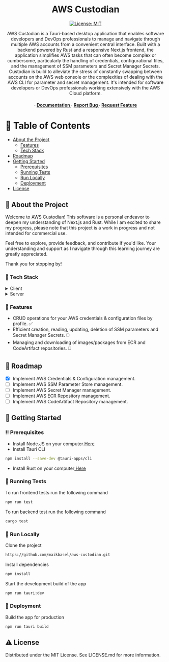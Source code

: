 <div align='center'>

<h1>AWS Custodian</h1>

[![License: MIT](https://img.shields.io/badge/License-MIT-yellow.svg)](https://opensource.org/licenses/MIT)

<p>
AWS Custodian is a Tauri-based desktop application that enables software developers and DevOps professionals to manage 
and navigate through multiple AWS accounts from a convenient central interface. Built with a backend powered by Rust 
and a responsive Next.js frontend, the application simplifies AWS tasks that can often become complex or cumbersome, 
particularly the handling of credentials, configurational files, and the management of SSM parameters and Secret 
Manager Secrets. Custodian is build to alleviate the stress of constantly swapping between accounts on the AWS web 
console or the complexities of dealing with the AWS CLI for parameter and secret management. It's intended for software 
developers or DevOps professionals working extensively with the AWS Cloud platform.
</p>

<h4> <span> · </span> <a href="https://github.com/maikbasel/aws-custodian/blob/master/README.md"> Documentation </a> <span> · </span> <a href="https://github.com/maikbasel/aws-custodian/issues"> Report Bug </a> <span> · </span> <a href="https://github.com/maikbasel/aws-custodian/issues"> Request Feature </a> </h4>

</div>

# :notebook_with_decorative_cover: Table of Contents

- [About the Project](#star2-about-the-project)
    - [Features](#dart-features)
    - [Tech Stack](#space_invader-tech-stack)
- [Roadmap](#compass-roadmap)
- [Getting Started](#toolbox-getting-started)
    - [Prerequisites](#bangbang-prerequisites)
    - [Running Tests](#test_tube-running-tests)
    - [Run Locally](#running-run-locally)
    - [Deployment](#triangular_flag_on_post-deployment)
- [License](#warning-license)

## :star2: About the Project

Welcome to AWS Custodian! This software is a personal endeavor to deepen my understanding of Next.js and Rust.
While I am excited to share my progress, please note that this project is a work in progress and not intended for
commercial use.

Feel free to explore, provide feedback, and contribute if you'd like. Your understanding and support as I navigate
through this learning journey are greatly appreciated.

Thank you for stopping by!

### :space_invader: Tech Stack

<details> <summary>Client</summary> <ul>
<li><a href="https://nextjs.org/">Next.JS</a></li>
</ul> </details>
<details> <summary>Server</summary> <ul>
<li><a href="https://www.rust-lang.org/">Rust</a></li>
<li><a href="https://tauri.app/v1/guides/getting-started/setup/next-js/">Tauri</a></li>
</ul> </details>

### :dart: Features

- CRUD operations for your AWS credentials & configuration files by profile. :white_check_mark:
- Efficient creation, reading, updating, deletion of SSM parameters and Secret Manager Secrets. :white_medium_square:
- Managing and downloading of images/packages from ECR and CodeArtifact repositories. :white_medium_square:

## :compass: Roadmap

- [x] Implement AWS Credentials & Configuration management.
- [ ] Implement AWS SSM Parameter Store management.
- [ ] Implement AWS Secret Manager management.
- [ ] Implement AWS ECR Repository management.
- [ ] Implement AWS CodeArtifact Repository management.

## :toolbox: Getting Started

### :bangbang: Prerequisites

- Install Node.JS on your computer<a href="https://nodejs.org/en"> Here</a>
- Install Tauri CLI

```bash
npm install --save-dev @tauri-apps/cli
```

- Install Rust on your computer<a href="https://rustup.rs/"> Here</a>

### :test_tube: Running Tests

To run frontend tests run the following command

```bash
npm run test
```

To run backend test run the following command

```bash
cargo test
```

### :running: Run Locally

Clone the project

```bash
https://github.com/maikbasel/aws-custodian.git
```

Install dependencies

```bash
npm install
```

Start the development build of the app

```bash
npm run tauri:dev
```

### :triangular_flag_on_post: Deployment

Build the app for production

```bash
npm run tauri build
```

## :warning: License

Distributed under the MIT License. See LICENSE.md for more information.
